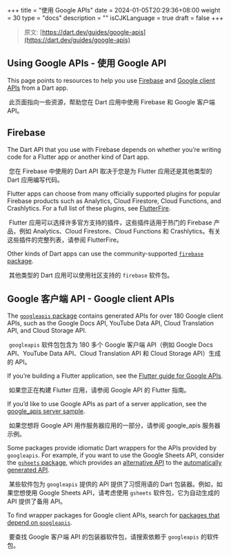+++
title = "使用 Google APIs"
date = 2024-01-05T20:29:36+08:00
weight = 30
type = "docs"
description = ""
isCJKLanguage = true
draft = false
+++

> 原文: [https://dart.dev/guides/google-apis](https://dart.dev/guides/google-apis)

## Using Google APIs -  使用 Google API

This page points to resources to help you use [Firebase](https://firebase.google.com/use-cases) and [Google client APIs](https://developers.google.com/api-client-library) from a Dart app.

​	此页面指向一些资源，帮助您在 Dart 应用中使用 Firebase 和 Google 客户端 API。

## Firebase

The Dart API that you use with Firebase depends on whether you’re writing code for a Flutter app or another kind of Dart app.

​	您在 Firebase 中使用的 Dart API 取决于您是为 Flutter 应用还是其他类型的 Dart 应用编写代码。

Flutter apps can choose from many officially supported plugins for popular Firebase products such as Analytics, Cloud Firestore, Cloud Functions, and Crashlytics. For a full list of these plugins, see [FlutterFire](https://firebase.flutter.dev/).

​	Flutter 应用可以选择许多官方支持的插件，这些插件适用于热门的 Firebase 产品，例如 Analytics、Cloud Firestore、Cloud Functions 和 Crashlytics。有关这些插件的完整列表，请参阅 FlutterFire。

Other kinds of Dart apps can use the community-supported [`firebase` package](https://pub.dev/packages/firebase).

​	其他类型的 Dart 应用可以使用社区支持的 `firebase` 软件包。

## Google 客户端 API - Google client APIs 

The [`googleapis` package](https://pub.dev/packages/googleapis) contains generated APIs for over 180 Google client APIs, such as the Google Docs API, YouTube Data API, Cloud Translation API, and Cloud Storage API.

​	`googleapis` 软件包包含为 180 多个 Google 客户端 API（例如 Google Docs API、YouTube Data API、Cloud Translation API 和 Cloud Storage API）生成的 API。

If you’re building a Flutter application, see the [Flutter guide for Google APIs](https://flutter.dev/docs/development/data-and-backend/google-apis).

​	如果您正在构建 Flutter 应用，请参阅 Google API 的 Flutter 指南。

If you’d like to use Google APIs as part of a server application, see the [google_apis server sample](https://github.com/dart-lang/samples/tree/main/server/google_apis).

​	如果您想将 Google API 用作服务器应用的一部分，请参阅 google_apis 服务器示例。

Some packages provide idiomatic Dart wrappers for the APIs provided by `googleapis`. For example, if you want to use the Google Sheets API, consider the [`gsheets` package](https://pub.dev/packages/gsheets), which provides an [alternative API](https://pub.dev/documentation/gsheets/latest/gsheets/gsheets-library.html) to the [automatically generated API](https://pub.dev/documentation/googleapis/latest/sheets_v4/sheets_v4-library.html).

​	某些软件包为 `googleapis` 提供的 API 提供了习惯用语的 Dart 包装器。例如，如果您想使用 Google Sheets API，请考虑使用 `gsheets` 软件包，它为自动生成的 API 提供了备用 API。

To find wrapper packages for Google client APIs, search for [packages that depend on `googleapis`](https://pub.dev/packages?q=dependency%3Agoogleapis).

​	要查找 Google 客户端 API 的包装器软件包，请搜索依赖于 `googleapis` 的软件包。
